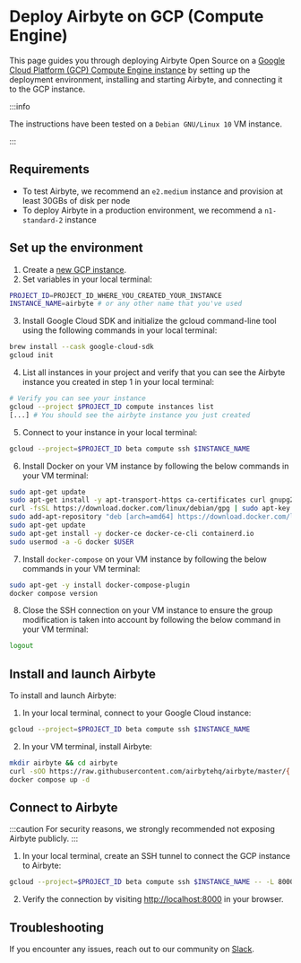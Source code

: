 # Deploy Airbyte on GCP (Compute Engine)

This page guides you through deploying Airbyte Open Source on a [Google Cloud Platform (GCP) Compute Engine instance](https://cloud.google.com/compute/docs/instances) by setting up the deployment environment, installing and starting Airbyte, and connecting it to the GCP instance.

:::info

The instructions have been tested on a `Debian GNU/Linux 10` VM instance.

:::

## Requirements

- To test Airbyte, we recommend an `e2.medium` instance and provision at least 30GBs of disk per node
- To deploy Airbyte in a production environment, we recommend a `n1-standard-2` instance

## Set up the environment

1. Create a [new GCP instance](https://cloud.google.com/compute/docs/instances/create-start-instance).
2. Set variables in your local terminal:

```bash
PROJECT_ID=PROJECT_ID_WHERE_YOU_CREATED_YOUR_INSTANCE
INSTANCE_NAME=airbyte # or any other name that you've used
```

3. Install Google Cloud SDK and initialize the gcloud command-line tool using the following commands in your local terminal:

```bash
brew install --cask google-cloud-sdk
gcloud init
```

4. List all instances in your project and verify that you can see the Airbyte instance you created in step 1 in your local terminal:

```bash
# Verify you can see your instance
gcloud --project $PROJECT_ID compute instances list
[...] # You should see the airbyte instance you just created
```

5. Connect to your instance in your local terminal:

```bash
gcloud --project=$PROJECT_ID beta compute ssh $INSTANCE_NAME
```

6. Install Docker on your VM instance by following the below commands in your VM terminal:

```bash
sudo apt-get update
sudo apt-get install -y apt-transport-https ca-certificates curl gnupg2 software-properties-common
curl -fsSL https://download.docker.com/linux/debian/gpg | sudo apt-key add --
sudo add-apt-repository "deb [arch=amd64] https://download.docker.com/linux/debian buster stable"
sudo apt-get update
sudo apt-get install -y docker-ce docker-ce-cli containerd.io
sudo usermod -a -G docker $USER
```

7. Install `docker-compose` on your VM instance by following the below commands in your VM terminal:

```bash
sudo apt-get -y install docker-compose-plugin
docker compose version
```

8.  Close the SSH connection on your VM instance to ensure the group modification is taken into account by following the below command in your VM terminal:

```bash
logout
```

## Install and launch Airbyte

To install and launch Airbyte:

1. In your local terminal, connect to your Google Cloud instance:

```bash
gcloud --project=$PROJECT_ID beta compute ssh $INSTANCE_NAME
```

2. In your VM terminal, install Airbyte:

```bash
mkdir airbyte && cd airbyte
curl -sOO https://raw.githubusercontent.com/airbytehq/airbyte/master/{.env,docker-compose.yaml}
docker compose up -d
```

## Connect to Airbyte

:::caution
For security reasons, we strongly recommended not exposing Airbyte publicly.
:::

1. In your local terminal, create an SSH tunnel to connect the GCP instance to Airbyte:

```bash
gcloud --project=$PROJECT_ID beta compute ssh $INSTANCE_NAME -- -L 8000:localhost:8000 -N -f
```

2. Verify the connection by visiting [http://localhost:8000](http://localhost:8000) in your browser.

## Troubleshooting

If you encounter any issues, reach out to our community on [Slack](https://slack.airbyte.com/).
